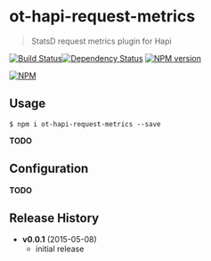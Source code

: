 # ot-hapi-request-metrics
> StatsD request metrics plugin for Hapi

[![Build Status](https://semaphoreci.com/api/v1/projects/TODO/badge.svg)](https://semaphoreci.com/ArnoldZokas/ot-hapi-request-metrics)[![Dependency Status](https://david-dm.org/ArnoldZokas/ot-hapi-request-metrics.svg)](https://david-dm.org/ArnoldZokas/ot-hapi-request-metrics) [![NPM version](https://badge.fury.io/js/ot-hapi-request-metrics.svg)](http://badge.fury.io/js/ot-hapi-request-metrics)

[![NPM](https://nodei.co/npm/ot-hapi-request-metrics.png?downloads=true&stars=true)](https://nodei.co/npm/ot-hapi-request-metrics)

## Usage
```
$ npm i ot-hapi-request-metrics --save
```

**TODO**

## Configuration
**TODO**

## Release History
- **v0.0.1** (2015-05-08)
    - initial release